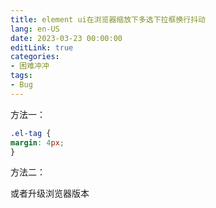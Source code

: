 ```yaml
---
title: element ui在浏览器缩放下多选下拉框换行抖动
lang: en-US
date: 2023-03-23 00:00:00
editLink: true
categories: 
- 困难冲冲
tags: 
- Bug
---
```



方法一：  
```css
.el-tag {
margin: 4px;
}
```

方法二：  

或者升级浏览器版本
